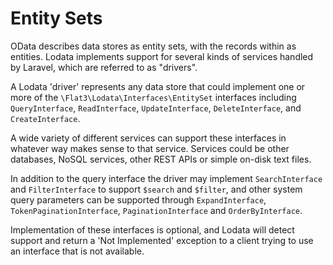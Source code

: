 # Entity Sets

OData describes data stores as entity sets, with the records within as entities.
Lodata implements support for several kinds of services handled by Laravel, which are referred to as "drivers".

A Lodata 'driver' represents any data store that could implement one or more of the `\Flat3\Lodata\Interfaces\EntitySet` interfaces
including `QueryInterface`, `ReadInterface`, `UpdateInterface`, `DeleteInterface`, and `CreateInterface`.

A wide variety of different services can support these interfaces in whatever way makes sense to that service. Services could be
other databases, NoSQL services, other REST APIs or simple on-disk text files.

In addition to the query
interface the driver may implement `SearchInterface` and `FilterInterface` to support `$search` and `$filter`, and other system
query parameters can be supported through `ExpandInterface`, `TokenPaginationInterface`, `PaginationInterface` and `OrderByInterface`.

Implementation of these interfaces is optional, and Lodata will detect support and return a 'Not Implemented' exception
to a client trying to use an interface that is not available.
